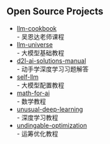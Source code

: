 ## Open Source Projects

* [llm-cookbook](https://github.com/datawhalechina/llm-cookbook)<br/>
    \- 吴恩达老师课程
* [llm-universe](https://github.com/datawhalechina/llm-universe)<br/>
    \- 大模型基础教程
* [d2l-ai-solutions-manual](https://github.com/datawhalechina/d2l-ai-solutions-manual)<br/>
    \- 动手学深度学习习题解答
* [self-llm](https://github.com/datawhalechina/self-llm)<br/>
    \- 大模型配置教程
* [math-for-ai](https://github.com/datawhalechina/math-for-ai)<br/>
    \- 数学教程
* [unusual-deep-learning](https://github.com/datawhalechina/unusual-deep-learning)<br/>
    \- 深度学习教程
* [undingable-optimization](https://github.com/datawhalechina/undingable-optimization)<br/>
    \- 运筹优化教程
